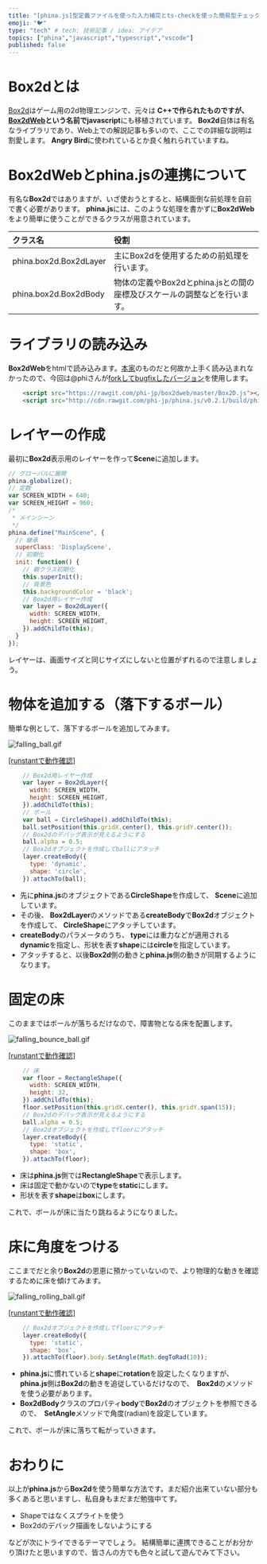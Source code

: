 ```yaml
---
title: "[phina.js]型定義ファイルを使った入力補完とts-checkを使った簡易型チェック"
emoji: "🐦"
type: "tech" # tech: 技術記事 / idea: アイデア
topics: ["phina","javascript","typescript","vscode"]
published: false
---
```


# Box2dとは
[Box2d](http://box2d.org/)はゲーム用の2d物理エンジンで、元々は **C++**で作られたものですが、[Box2dWeb](https://github.com/hecht-software/box2dweb)という名前で**javascript**にも移植されています。 **Box2d**自体は有名なライブラリであり、Web上での解説記事も多いので、ここでの詳細な説明は割愛します。 **Angry Bird**に使われているとか良く触れられていますね。

# Box2dWebとphina.jsの連携について
有名な**Box2d**ではありますが、いざ使おうとすると、結構面倒な前処理を自前で書く必要があります。
**phina.js**には、このような処理を書かずに**Box2dWeb**をより簡単に使うことができるクラスが用意されています。

| クラス名          | 役割               |
|:-----------------|:------------------|
| phina.box2d.Box2dLayer | 主にBox2dを使用するための前処理を行います。|
| phina.box2d.Box2dBody  | 物体の定義やBox2dとphina.jsとの間の座標及びスケールの調整などを行います。 |

# ライブラリの読み込み
**Box2dWeb**をhtmlで読み込みます。[本家](https://github.com/hecht-software/box2dweb)のものだと何故か上手く読み込まれなかったので、今回は@phiさんが[forkしてbugfixしたバージョン](https://github.com/phi-jp/box2dweb)を使用します。

```html
    <script src="https://rawgit.com/phi-jp/box2dweb/master/Box2D.js"></script>
    <script src="http://cdn.rawgit.com/phi-jp/phina.js/v0.2.1/build/phina.js"></script>
```

# レイヤーの作成
最初に**Box2d**表示用のレイヤーを作って**Scene**に追加します。

```js
// グローバルに展開
phina.globalize();
// 定数
var SCREEN_WIDTH = 640;
var SCREEN_HEIGHT = 960;
/*
 * メインシーン
 */
phina.define("MainScene", {
  // 継承
  superClass: 'DisplayScene',
  // 初期化
  init: function() {
    // 親クラス初期化
    this.superInit();
    // 背景色
    this.backgroundColor = 'black';
    // Box2d用レイヤー作成
    var layer = Box2dLayer({
      width: SCREEN_WIDTH,
      height: SCREEN_HEIGHT,
    }).addChildTo(this);
  }
});
```

レイヤーは、画面サイズと同じサイズにしないと位置がずれるので注意しましょう。

# 物体を追加する（落下するボール）
簡単な例として、落下するボールを追加してみます。

![falling_ball.gif](/images/falling_ball.gif)

[[runstantで動作確認]](https://runstant.com/alkn203/projects/011d43c4)

```js
    // Box2d用レイヤー作成
    var layer = Box2dLayer({
      width: SCREEN_WIDTH,
      height: SCREEN_HEIGHT,
    }).addChildTo(this);
    // ボール
    var ball = CircleShape().addChildTo(this);
    ball.setPosition(this.gridX.center(), this.gridY.center());
    // Box2dのデバッグ表示が見えるようにする
    ball.alpha = 0.5;
    // Box2dオブジェクトを作成してballにアタッチ
    layer.createBody({
      type: 'dynamic', 
      shape: 'circle',
    }).attachTo(ball);
```
* 先に**phina.js**のオブジェクトである**CircleShape**を作成して、 **Scene**に追加しています。
* その後、 **Box2dLayer**のメソッドである**createBody**で**Box2d**オブジェクトを作成して、 **CircleShape**にアタッチしています。
* **createBody**のパラメータのうち、 **type**には重力などが適用される**dynamic**を指定し、形状を表す**shape**には**circle**を指定しています。
* アタッチすると、以後**Box2d**側の動きと**phina.js**側の動きが同期するようになります。

# 固定の床
このままではボールが落ちるだけなので、障害物となる床を配置します。

![falling_bounce_ball.gif](/images/falling_bounce_ball.gif)

[[runstantで動作確認]](https://runstant.com/alkn203/projects/dc8f3bf1)

```js
    // 床
    var floor = RectangleShape({
      width: SCREEN_WIDTH,
      height: 32,
    }).addChildTo(this);
    floor.setPosition(this.gridX.center(), this.gridY.span(15));
    // Box2dのデバッグ表示が見えるようにする
    ball.alpha = 0.5;
    // Box2dオブジェクトを作成してfloorにアタッチ
    layer.createBody({
      type: 'static', 
      shape: 'box',
    }).attachTo(floor);
```

* 床は**phina.js**側では**RectangleShape**で表示します。
* 床は固定で動かないので**type**を**static**にします。
* 形状を表す**shape**は**box**にします。

これで、ボールが床に当たり跳ねるようになりました。

# 床に角度をつける
ここまでだと余り**Box2d**の恩恵に預かっていないので、より物理的な動きを確認するために床を傾けてみます。

![falling_rolling_ball.gif](/images/falling_rolling_ball.gif)

[[runstantで動作確認]](http://runstant.com/alkn203/projects/6f06df88)

```js
    // Box2dオブジェクトを作成してfloorにアタッチ
    layer.createBody({
      type: 'static', 
      shape: 'box',
    }).attachTo(floor).body.SetAngle(Math.degToRad(10));
```

* **phina.js**に慣れていると**shape**に**rotation**を設定したくなりますが、　**phina.js**側は**Box2d**の動きを追従しているだけなので、　**Box2d**のメソッドを使う必要があります。
* **Box2dBody**クラスのプロパティ**body**で**Box2d**のオブジェクトを参照できるので、　**SetAngle**メソッドで角度(radian)を設定しています。

これで、ボールが床に落ちて転がっていきます。

# おわりに
以上が**phina.js**から**Box2d**を使う簡単な方法です。まだ紹介出来ていない部分も多くあると思いますし、私自身もまだまだ勉強中てす。

* Shapeではなくスプライトを使う
* Box2dのデバック描画をしないようにする

などが次にトライできるテーマでしょう。
結構簡単に連携できることがお分かり頂けたと思いますので、皆さんの方でも色々と試して遊んでみて下さい。